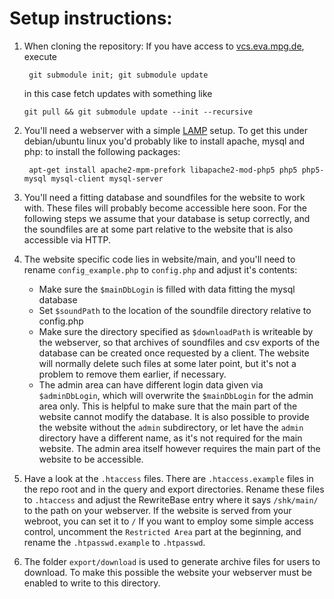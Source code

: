 Setup instructions:
===

1. When cloning the repository: If you have access to [vcs.eva.mpg.de](vcs.eva.mpg.de), execute
   ```
    git submodule init; git submodule update
   ```
   in this case fetch updates with something like
   ```
   git pull && git submodule update --init --recursive
   ```

2. You'll need a webserver with a simple [LAMP](https://en.wikipedia.org/wiki/LAMP_(software_bundle)) setup.
   To get this under debian/ubuntu linux you'd probably like to install apache, mysql and php:
   to install the following packages:
   ```
    apt-get install apache2-mpm-prefork libapache2-mod-php5 php5 php5-mysql mysql-client mysql-server
   ```

3. You'll need a fitting database and soundfiles for the website to work with.
   These files will probably become accessible here soon.
   For the following steps we assume that your database is setup correctly,
   and the soundfiles are at some part relative to the website that is also accessible via HTTP.

4. The website specific code lies in website/main, and you'll need to rename ``config_example.php`` to ``config.php`` and adjust it's contents:
   * Make sure the ``$mainDbLogin`` is filled with data fitting the mysql database
   * Set ``$soundPath`` to the location of the soundfile directory relative to config.php
   * Make sure the directory specified as ``$downloadPath`` is writeable by the webserver,
     so that archives of soundfiles and csv exports of the database can be created once requested by a client.
     The website will normally delete such files at some later point,
     but it's not a problem to remove them earlier, if necessary.
   * The admin area can have different login data given via ``$adminDbLogin``,
     which will overwrite the ``$mainDbLogin`` for the admin area only.
     This is helpful to make sure that the main part of the website cannot modify the database.
     It is also possible to provide the website without the ``admin`` subdirectory,
     or let have the ``admin`` directory have a different name, as it's not required for the main website.
     The admin area itself however requires the main part of the website to be accessible.

5. Have a look at the ``.htaccess`` files.
   There are ``.htaccess.example`` files in the repo root and in the query and export directories.
   Rename these files to ``.htaccess`` and adjust the RewriteBase entry where it says ``/shk/main/``
   to the path on your webserver.
   If the website is served from your webroot, you can set it to ``/``
   If you want to employ some simple access control, uncomment the ``Restricted Area``
   part at the beginning, and rename the ``.htpasswd.example`` to ``.htpasswd``.

6. The folder ``export/download`` is used to generate archive files for users to download.
   To make this possible the website your webserver must be enabled to write to this directory.
